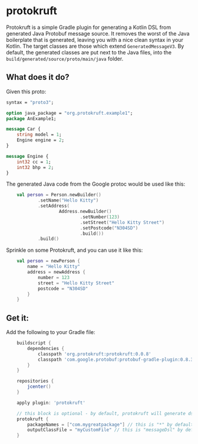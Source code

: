# protokruft

Protokruft is a simple Gradle plugin for generating a Kotlin DSL from generated Java Protobuf message source. It removes the worst of the Java boilerplate that is generated, leaving you with a nice clean syntax in your Kotlin. The target classes are those which extend `GeneratedMessageV3`. By default, the generated classes are put next to the Java files, into the `build/generated/source/proto/main/java` folder.

## What does it do?
Given this proto:
```proto
syntax = "proto3";

option java_package = "org.protokruft.example1";
package AnExample1;

message Car {
    string model = 1;
    Engine engine = 2;
}

message Engine {
    int32 cc = 1;
    int32 bhp = 2;
}
```
The generated Java code from the Google protoc would be used like this:

```kotlin
    val person = Person.newBuilder()
            .setName("Hello Kitty")
            .setAddress(
                    Address.newBuilder()
                            .setNumber(123)
                            .setStreet("Hello Kitty Street")
                            .setPostcode("N304SD")
                            .build())
            .build()
```

Sprinkle on some Protokruft, and you can use it like this:
```kotlin
    val person = newPerson {
        name = "Hello Kitty"
        address = newAddress {
            number = 123
            street = "Hello Kitty Street"
            postcode = "N304SD"
        }
    }
```

## Get it:
Add the following to your Gradle file:
```groovy
    buildscript {
        dependencies {
            classpath 'org.protokruft:protokruft:0.0.8'
            classpath 'com.google.protobuf:protobuf-gradle-plugin:0.8.3'
        }
    }

    repositories {
        jcenter()
    }

    apply plugin: 'protokruft'

    // this block is optional - by default, protokruft will generate dsls for all found protobuf messages
    protokruft {
        packageNames = ["com.mygreatpackage"] // this is "*" by default
        outputClassFile = "myCustomFile" // this is "messageDsl" by default
    }
```